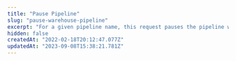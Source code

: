 ```yaml
---
title: "Pause Pipeline"
slug: "pause-warehouse-pipeline"
excerpt: "For a given pipeline name, this request pauses the pipeline which stops the ongoing jobs and prevents any future jobs to be scheduled for the pipeline"
hidden: false
createdAt: "2022-02-18T20:12:47.077Z"
updatedAt: "2023-09-08T15:38:21.781Z"
---
```

